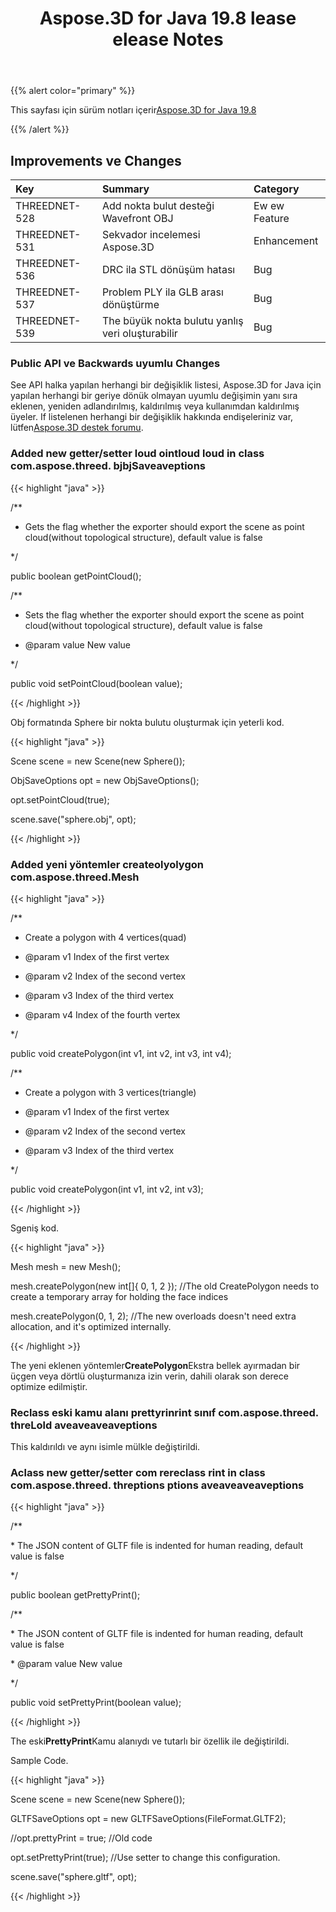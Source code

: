 ﻿---
title: Aspose.3D for Java 19.8 lease elease Notes
type: docs
weight: 50
url: /tr/java/aspose-3d-for-java-19-8-release-notes/
---
{{% alert color="primary" %}} 

This sayfası için sürüm notları içerir[Aspose.3D for Java 19.8](https://repository.aspose.com/webapp/#/artifacts/browse/tree/General/repo/com/aspose/aspose-3d/19.8)

{{% /alert %}} 
## **Improvements ve Changes**

|**Key**|**Summary**|**Category**|
|:- |:- |:- |
|THREEDNET-528|Add nokta bulut desteği Wavefront OBJ|Ew ew Feature|
|THREEDNET-531|Sekvador incelemesi Aspose.3D|Enhancement|
|THREEDNET-536 |DRC ila STL dönüşüm hatası|Bug|
|THREEDNET-537|Problem PLY ila GLB arası dönüştürme|Bug|
|THREEDNET-539|The büyük nokta bulutu yanlış veri oluşturabilir|Bug|
### **Public API ve Backwards uyumlu Changes**
See API halka yapılan herhangi bir değişiklik listesi, Aspose.3D for Java için yapılan herhangi bir geriye dönük olmayan uyumlu değişimin yanı sıra eklenen, yeniden adlandırılmış, kaldırılmış veya kullanımdan kaldırılmış üyeler. If listelenen herhangi bir değişiklik hakkında endişeleriniz var, lütfen[Aspose.3D destek forumu](https://forum.aspose.com/c/3d).
### **Added new getter/setter loud ointloud loud in class com.aspose.threed. bjbjSaveaveptions**
{{< highlight "java" >}}

 /**

 * Gets the flag whether the exporter should export the scene as point cloud(without topological structure), default value is false

 */

public boolean getPointCloud();

/**

 * Sets the flag whether the exporter should export the scene as point cloud(without topological structure), default value is false

 * @param value New value

 */

public void setPointCloud(boolean value);

{{< /highlight >}}

Obj formatında Sphere bir nokta bulutu oluşturmak için yeterli kod.

{{< highlight "java" >}}

 Scene scene = new Scene(new Sphere());

ObjSaveOptions opt = new ObjSaveOptions();

opt.setPointCloud(true);

scene.save("sphere.obj", opt);

{{< /highlight >}}
### **Added yeni yöntemler createolyolygon com.aspose.threed.Mesh**
{{< highlight "java" >}}

 /**

 * Create a polygon with 4 vertices(quad)

 * @param v1 Index of the first vertex

 * @param v2 Index of the second vertex

 * @param v3 Index of the third vertex

 * @param v4 Index of the fourth vertex

 */

public void createPolygon(int v1, int v2, int v3, int v4);

/**

 * Create a polygon with 3 vertices(triangle)

 * @param v1 Index of the first vertex

 * @param v2 Index of the second vertex

 * @param v3 Index of the third vertex

 */

public void createPolygon(int v1, int v2, int v3);

{{< /highlight >}}

Sgeniş kod.

{{< highlight "java" >}}

 Mesh mesh = new Mesh();

mesh.createPolygon(new int[]{ 0, 1, 2 }); //The old CreatePolygon needs to create a temporary array for holding the face indices

mesh.createPolygon(0, 1, 2); //The new overloads doesn't need extra allocation, and it's optimized internally.

{{< /highlight >}}

The yeni eklenen yöntemler**CreatePolygon**Ekstra bellek ayırmadan bir üçgen veya dörtlü oluşturmanıza izin verin, dahili olarak son derece optimize edilmiştir.


### **Reclass eski kamu alanı prettyrinrint sınıf com.aspose.threed. threLold aveaveaveaveptions**
This kaldırıldı ve aynı isimle mülkle değiştirildi.
### **Aclass new getter/setter com rereclass rint in class com.aspose.threed. threptions ptions aveaveaveaveptions**
{{< highlight "java" >}}

 /**

\* The JSON content of GLTF file is indented for human reading, default value is false

*/

public boolean getPrettyPrint();

/**

\* The JSON content of GLTF file is indented for human reading, default value is false

\* @param value New value

*/

public void setPrettyPrint(boolean value);

{{< /highlight >}}

The eski**PrettyPrint**Kamu alanıydı ve tutarlı bir özellik ile değiştirildi.

Sample Code.

{{< highlight "java" >}}

 Scene scene = new Scene(new Sphere());

GLTFSaveOptions opt = new GLTFSaveOptions(FileFormat.GLTF2);

//opt.prettyPrint = true; //Old code

opt.setPrettyPrint(true); //Use setter to change this configuration.

scene.save("sphere.gltf", opt);

{{< /highlight >}}




